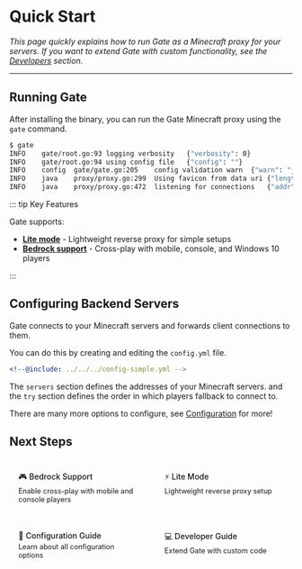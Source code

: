 # Quick Start

_This page quickly explains how to run Gate as a Minecraft proxy for your servers.
If you want to extend Gate with custom functionality, see the [Developers](/developers/) section._

---

<!--@include: install/index.md -->

## Running Gate

After installing the binary, you can run the Gate Minecraft proxy using the `gate` command.

```sh console
$ gate
INFO	gate/root.go:93	logging verbosity	{"verbosity": 0}
INFO	gate/root.go:94	using config file	{"config": ""}
INFO	config	gate/gate.go:205	config validation warn	{"warn": "java: No backend servers configured."}
INFO	java	proxy/proxy.go:299	Using favicon from data uri	{"length": 3086}
INFO	java	proxy/proxy.go:472	listening for connections	{"addr": "0.0.0.0:25565"}
```

::: tip Key Features

Gate supports:

- **[Lite mode](lite)** - Lightweight reverse proxy for simple setups
- **[Bedrock support](bedrock)** - Cross-play with mobile, console, and Windows 10 players

:::

## Configuring Backend Servers

Gate connects to your Minecraft servers and forwards client connections to them.

You can do this by creating and editing the `config.yml` file.

```yaml config.yml
<!--@include: ../../../config-simple.yml -->
```

The `servers` section defines the addresses of your Minecraft servers.
and the `try` section defines the order in which players fallback to connect to.

There are many more options to configure, see [Configuration](/guide/config/) for more!

## Next Steps

<div class="next-steps">
  <a href="/guide/bedrock" class="next-card" style="text-decoration: none;">
    🎮 Bedrock Support
    <span>Enable cross-play with mobile and console players</span>
  </a>
  <a href="/guide/lite" class="next-card" style="text-decoration: none;">
    ⚡ Lite Mode
    <span>Lightweight reverse proxy setup</span>
  </a>
  <a href="/guide/config/" class="next-card" style="text-decoration: none;">
    📖 Configuration Guide
    <span>Learn about all configuration options</span>
  </a>
  <a href="/developers/" class="next-card" style="text-decoration: none;">
    💻 Developer Guide
    <span>Extend Gate with custom code</span>
  </a>
</div>

<style>
.quick-start-cards {
  display: grid;
  grid-template-columns: repeat(auto-fit, minmax(250px, 1fr));
  gap: 20px;
  margin: 24px 0;
}

.quick-card {
  background-color: var(--vp-c-bg-soft);
  border: 1px solid var(--vp-c-divider);
  border-radius: 8px;
  padding: 20px;
}

.quick-card h3 {
  margin-top: 0;
  color: var(--vp-c-brand-1);
}

.next-steps {
  display: grid;
  grid-template-columns: repeat(auto-fit, minmax(200px, 1fr));
  gap: 16px;
  margin-top: 24px;
}

.next-card {
  padding: 16px;
  background-color: var(--vp-c-bg-soft);
  border: 1px solid var(--vp-c-divider);
  border-radius: 8px;
  text-decoration: none;
  color: var(--vp-c-brand-1);
  font-weight: 500;
  transition: all 0.3s;
}

.next-card:hover {
  transform: translateY(-2px);
  border-color: var(--vp-c-brand-1);
  box-shadow: 0 2px 12px 0 var(--vp-c-divider);
}

.next-card span {
  display: block;
  color: var(--vp-c-text-2);
  font-size: 0.9em;
  font-weight: 400;
  margin-top: 4px;
}
</style>
